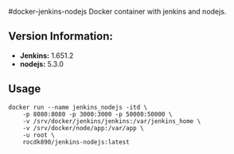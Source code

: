 #docker-jenkins-nodejs
Docker container with jenkins and nodejs.

## Version Information:
* **Jenkins:** 1.651.2
* **nodejs:** 5.3.0

## Usage

```
docker run --name jenkins_nodejs -itd \
	-p 8080:8080 -p 3000:3000 -p 50000:50000 \
	-v /srv/docker/jenkins/jenkins:/var/jenkins_home \
	-v /srv/docker/node/app:/var/app \
	-u root \
	rocdk890/jenkins-nodejs:latest
```
